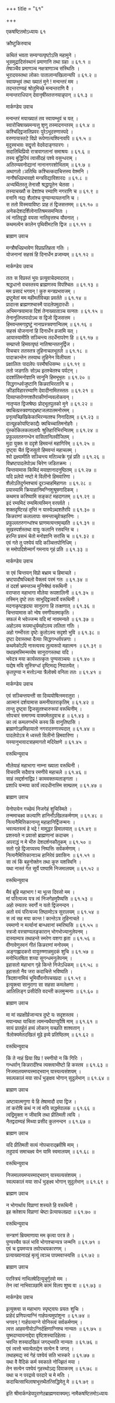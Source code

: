 +++
title = "६१"

+++

एकषष्टितमोऽध्यायः ६१  

क्रौष्टुकिरुवाच  

कथितं भवता सम्यग्यत्पृष्टोऽसि महामुने  ।  
भूसमुद्रादिसंस्थानं प्रमाणानि तथा ग्रहाः  ॥ ६१.१ ॥  
तेषाञ्चैव प्रमाणञ्च नक्षत्राणाञ्च संस्थितिः  ।  
भूरादयस्तथा लोकाः पातालान्यखिलान्यपि  ॥ ६१.२ ॥  
स्वायम्भुवं तथा ख्यातं मुने ! मन्वन्तरं मम  ।  
तदन्तराण्यहं श्रोतुमिच्छे मन्वन्तराणि वै  ।  
मन्वन्तराधिपान् देवानृषींस्तत्तनयान्नृपान्  ॥ ६१.३ ॥  

मार्कण्डेय उवाच  

मन्वन्तरं मयाख्यातं तव स्वायम्भुवं च यत् ।  
स्वारोचिषाख्यमन्यत्तु शृणु तस्मादनन्तरम्  ॥ ६१.४ ॥  
कश्चिद्द्विजातिप्रवरः पुरेऽभूदरुणास्पदे  ।  
वरुणायास्तटे विप्रो रूपेणात्यश्विनावपि  ॥ ६१.५ ॥  
मृदुस्वभावः सद्वृत्तो वेदवेदाङ्गपारगः  ।  
सदातिथिप्रियो रात्रावागतानां समाश्रयः  ॥ ६१.६ ॥  
तस्य बुद्धिरियं त्वासीदहं पश्ये वसुन्धराम्  ।  
अतिरम्यवनोद्यानां नानानगरशोभिताम्  ॥ ६१.७ ॥  
अथागतो।ञतिथिः कश्चित्कदाचित्तस्य वेश्मनि  ।  
नानौषधिप्रभावज्ञो मन्त्रविद्याविशारदः  ॥ ६१.८ ॥  
अभ्यर्थितस्तु तेनासौ श्रद्धापूतेन चेतसा  ।  
तस्याचख्यौ स देशांश्च रम्याणि नगराणि च  ॥ ६१.९ ॥  
वनानि नद्यः शैलांश्च पुण्यान्यायतनानि च  ।  
स ततो विस्मयाविष्टः प्राह तं द्विजसत्तमम्  ॥ ६१.१० ॥  
अनेकदेशदर्शित्वेनातिश्रमसमन्वितः  ।  
त्वं नातिवृद्धो वयसा नातिवृत्तश्च यौवनात् ।  
कथमल्पेन कालेन पृथिवीमटसि द्विज  ॥ ६१.११ ॥  

ब्राह्मण उवाच  

मन्त्रौषधिप्रभावेण विप्राप्रतिहता गतिः  ।  
योजनानां सहस्रं हि दिनार्धेन व्रजाम्यम्  ॥ ६१.१२ ॥  

मार्कण्डेय उवाच  

ततः स विप्रस्तं भूयः प्रत्युवाचेदमादरात् ।  
श्रद्धधानो वचस्तस्य ब्राह्मणस्य विपश्चितः  ॥ ६१.१३ ॥  
मम प्रसादं भगवन् ! कुरु मन्त्रप्रभावजम्  ।  
द्रष्टुमेतां मम महीमतीवेच्छा प्रवर्तते  ॥ ६१.१४ ॥  
प्रादात्स ब्राह्मणश्चास्मै पादलेपमुदारधीः  ।  
अभिमन्त्रयामास दिशं तेनाख्याताञ्च यत्नतः  ॥ ६१.१५ ॥  
तेनानुलिप्तपादोऽथ स द्विजो द्विजसत्तम  ।  
हिमवन्तमगाद्द्रष्टुं नानाप्रस्त्रवणान्वितम्  ॥ ६१.१६ ॥  
सहस्रं योजनानां हि दिनार्धेन व्रजामि यत् ।  
आयास्यामीति सञ्चिन्त्य तदर्धेनापरेण हि  ॥ ६१.१७ ॥  
सम्प्राप्तो हिमवत्पृष्ठं नातिश्रान्ततनुर्द्विज  ।  
विचचार ततस्तत्र तुहिनाचलभूतले  ॥ ६१.१८ ॥  
पादाक्रान्तेन तस्याथ तुहिनेन विलीयता  ।  
प्रक्षालितः पादलेपः परमौषधिसम्भः  ॥ ६१.१९ ॥  
ततो जडगतिः सोऽथ इतश्चेतश्च पर्यटन्  ।  
ददर्शातिमनोज्ञानि सानूनि हिमभूभृतः  ॥ ६१.२० ॥  
सिद्धगन्धर्वजुष्टानि किन्नराभिरतानि च  ।  
क्रीडाविहाररम्याणि देवादीनामितस्ततः  ॥ ६१.२१ ॥  
दिव्याप्सरोगणशतैराकीर्णान्यवलोकयन्  ।  
नातृप्यत द्विजश्रेष्ठः प्रोद्भूतपुलको मुने  ॥ ६१.२२ ॥  
क्वचित्प्रस्त्रवणाद्भ्रष्टजलपातमनोरमम्  ।  
प्रनृत्यच्छिखिकेकाभिरन्यतश्च निनादितम्  ॥ ६१.२३ ॥  
दात्यूहकोयष्टिकाद्यैः क्वचिच्चातिमनोहरैः  ।  
पुंस्कोकिलकलालापैः श्रुतिहारिभिरन्वितम्  ॥ ६१.२४ ॥  
प्रफुल्लतरुगन्धेन वासितानिलवीजितम्  ।  
मुदा युक्तः स ददृशे हिमवन्तं महागिरिम्  ॥ ६१.२५ ॥  
दृष्ट्वा चैतं द्विजसुतो हिमवन्तं महाचलम्  ।  
श्वो द्रक्ष्यामीति सञ्चिन्त्य मतिञ्चक्रे गृहं प्रति  ॥ ६१.२६ ॥  
विभ्रष्टपादलेपोऽथ चिरेण जडितक्रमः  ।  
चिन्तयामास किमिदं मयाज्ञानादनुष्ठितम्  ॥ ६१.२७ ॥  
यदि प्रलेपो नष्टो मे विलीनो हिमवारिणा  ।  
शैलोऽतिदुर्गमश्चायं दूरञ्चाहमिहागतः  ॥ ६१.२८ ॥  
प्रयास्यामि क्रियाहानिमग्निशुश्रूषणादिकम्  ।  
कथमत्र करिष्यामि सङ्कटं महदागतम्  ॥ ६१.२९ ॥  
इदं रम्यमिदं रम्यमित्यस्मिन् वरपर्वते  ।  
शक्तदृष्टिरहं तृप्तिं न यास्येऽब्दशतैरपि  ॥ ६१.३० ॥  
किन्नराणां कलालापाः समन्ताच्छ्रोत्रहारिणः  ।  
प्रफुल्लतरुगन्धांश्च घ्राणमत्यन्तमृच्छति  ॥ ६१.३१ ॥  
सुखस्पर्शस्तथा वायुः फलानि रसवन्ति च  ।  
हरन्ति प्रसभं चेतो मनोज्ञानि सरांसि च  ॥ ६१.३२ ॥  
एवं गते तु पश्येयं यदि कञ्चित्तपोनिधिम्  ।  
स ममोपदिशेन्मार्गं गमनाय गृहं प्रति  ॥ ६१.३३ ॥  

मार्कण्डेय उवाच  

स एवं चिन्तयन् विप्रो बभ्राम च हिमाचले  ।  
भ्रष्टपादौषधिबलो वैक्लवं परमं गतः  ॥ ६१.३४ ॥  
तं ददर्श भ्रमन्तञ्च मुनिश्रेष्ठं वरूथिनी  ।  
वराप्सरा महाभागा मौलेया रूपशालिनी  ॥ ६१.३५ ॥  
तस्मिन् दृष्टे ततः साभूद्द्विजवर्ये वरूथिनी  ।  
मदनाकृष्टहृदया सानुरागा हि तत्क्षणात् ॥ ६१.३६ ॥  
चिन्तयामास को न्वेष रमणीयतमाकृतिः  ।  
सफलं मे भवेज्जन्म यदि मां नावमन्यते  ॥ ६१.३७ ॥  
अहोऽस्य रूपमाधुर्यमहोऽस्य ललिता गतिः  ।  
अहो गम्भीरता दृष्टेः कुतोऽस्य सदृशो भुवि  ॥ ६१.३८ ॥  
दृष्टा देवास्तथा दैत्याः सिद्धगन्धर्वपन्नगाः  ।  
कथमेकोऽपि नास्त्यस्य तुल्यरूपो महात्मनः  ॥ ६१.३९ ॥  
यथाहमस्मिन्मय्येष सानुरागस्तथा यदि  ।  
भवेदत्र मया कार्यस्तत्कृतः पुण्यसञ्चयः  ॥ ६१.४० ॥  
यद्येष मयि सुस्त्रिग्धां दृष्टिमद्य निपातयेत् ।  
कृतपुण्या न मत्तोऽन्या त्रैलोक्ये वनिता ततः  ॥ ६१.४१ ॥  

मार्कण्डेय उवाच  

एवं सञ्चिन्तयन्ती सा दिव्ययोषित्स्मरातुरा  ।  
आत्मानं दर्शयामास कमनीयतराकृतिम्  ॥ ६१.४२ ॥  
तान्तु दृष्ट्वा द्विजसुतश्चारुरूपां वरूथिनीम्  ।  
सोपचारं समागम्य वाक्यमेतदुवाच ह  ॥ ६१.४३ ॥  
का त्वं कमलगर्भाभे कस्य किं वानुतिष्ठसि  ।  
ब्राह्मणोऽहमिहायातो नगरादरुणास्पदात् ॥ ६१.४४ ॥  
पादलेपोऽत्र मे ध्वस्तो विलीनो हिमवारिणा  ।  
यस्यानुभावादत्राहमागतो मदिरेक्षणे  ॥ ६१.४५ ॥  

वरूथिन्युवाच  

मौलेयाहं महाभागा नाम्ना ख्याता वरूथिनी  ।  
विचरामि सदैवात्र रमणीये महाचले  ॥ ६१.४६ ॥  
साहं त्वद्दर्शनाद्विप्र ! कामवक्तव्यताङ्गता  ।  
प्रशाधि यन्मया कार्यं त्वदधीनास्मि साम्प्रतम्  ॥ ६१.४७ ॥  

ब्राह्मण उवाच  

येनोपायेन गच्छेयं निजगेहं शुचिस्मिते  ।  
तन्ममाचक्ष्व कल्याणि हानिर्नोऽखिलकर्मणाम्  ॥ ६१.४८ ॥  
नित्यनैमित्तिकानान्तु महाहानिर्द्विजन्मनः  ।  
भवत्यतस्त्वं हे भद्रे ! मामुद्धर हिमालयात् ॥ ६१.४९ ॥  
प्रशस्यते न प्रवासो ब्राह्मणानां कदाचम  ।  
अपराद्धं न मे भीरु देशदर्शनकौतुकम्  ॥ ६१.५० ॥  
सतो गृहे द्विजाग्र्यस्य निष्पत्तिः सर्वकर्मणाम्  ।  
नित्यनैमित्तिकानाञ्च हानिरेवं प्रवासिनः  ॥ ६१.५१ ॥  
सा त्वं किं बहुनोक्तेन तथा कुरु यशस्विनि  ।  
यथा नास्तं गेत सूर्ये पश्यामि निजमालयम्  ॥ ६१.५२ ॥  

वरूथिन्युवाच  

मैवं ब्रूहि महाभाग ! मा भूत्स दिवसो मम  ।  
मां परित्यज्य यत्र त्वं निजगेहमुपैष्यसि  ॥ ६१.५३ ॥  
अहो रम्यतरः स्वर्गो न यतो द्विजनन्दन  ।  
अतो वयं परित्यज्य तिष्ठामोऽत्र सुरालयम्  ॥ ६१.५४ ॥  
स त्वं सह मया कान्त ! कान्तेऽत्र तुहिनाचले  ।  
रममाणो न मर्त्यानां बान्धवानां स्मरिष्यसि  ॥ ६१.५५ ॥  
स्त्रजो वस्त्राण्यलङ्कारान् भोगभोज्यानुलेपनम्  ।  
दास्याम्यत्र तथाहन्ते स्मरेण वशगा हृता  ॥ ६१.५६ ॥  
वीणावेणुस्वनं गीतं किन्नराणां मनोरमम्  ।  
अङ्गाह्लादकरो वायुरुष्णान्नमुदकं शुचि  ॥ ६१.५७ ॥  
मनोभिलषिता शय्या सुगन्धमनुलेपनम्  ।  
इहासतो महाभाग गृहे किन्ते निजेऽधिकम्  ॥ ६१.५८ ॥  
इहासतो नैव जरा कदाचित्ते भविष्यति  ।  
त्रिदशानामियं भूमिर्यौवनोपचयप्रदा  ॥ ६१.५९ ॥  
इत्युक्त्वा सानुरागा सा सहसा कमलेक्षणा  ।  
आलिलिङ्ग प्रसीदेति वदन्ती कलमुन्मनाः  ॥ ६१.६० ॥  

ब्राह्मण उवाच  

मा मां स्प्राक्षीर्व्रजान्यत्र दुष्टे यः सदृशस्तव  ।  
मयान्यथा याचिता त्वमन्यथैवाप्युपैषि माम्  ॥ ६१.६१ ॥  
सायं प्रातर्हुतं हव्यं लोकान् यच्छति शाश्वतान्  ।  
त्रैलोक्यमेतदखिलं मूढे इव्ये प्रतिष्ठितम्  ॥ ६१.६२ ॥  

वरूथिन्युवाच  

किं ते नाहं प्रिया विप्र ! रमणीयो न किं गिरिः  ।  
गन्धर्वान् किन्नरादींश्च त्यक्त्वाभीष्टो हि कस्तव  ॥ ६१.६३ ॥  
निजमालयमप्यस्माद्भवान् यास्यत्यसंशयम्  ।  
स्वल्पकालं मया सार्धं भुङ्क्षव भोगान् सुदुर्लभान्  ॥ ६१.६४ ॥  

ब्राह्मण उवाच  

अष्टावात्मगुणा ये हि तेषामादौ दया द्विज  ।  
तां करोषि कथं न त्वं मयि सद्धर्मपालक  ॥ ६१.६६ ॥  
त्वद्विमुक्ता न जीवामि तथा प्रीतिमती त्वयि  ।  
नैतद्वदाम्यहं मिथ्या प्रसीद कुलनन्दन  ॥ ६१.६७ ॥  

ब्राह्मण उवाच  

यदि प्रीतिमती सत्यं नोपचाराद्ब्रवीषि माम्  ।  
तदुपायं समाचक्ष्व येन यामि स्वमालयम्  ॥ ६१.६८ ॥  

वरूथिन्युवाच  

निजमालयमप्यस्माद्भवान् यास्यत्यसंशयम्  ।  
स्वल्पकालं मया सार्धं भुङ्क्ष्व भोगान् सुदुर्लभान्  ॥ ६१.६९ ॥  

ब्राह्मण उवाच  

न भोगार्थाय विप्राणां शस्यते हि वरूथिनी  ।  
इह क्लेशाय विप्राणां चेष्टा प्रेत्याफलप्रदा  ॥ ६१.७० ॥  

वरूथिन्युवाच  

सन्त्राणं म्रियमाणाया मम कृत्वा परत्र ते  ।  
पुण्यस्यैव फलं भावि भोगाश्चान्यत्र जन्मनि  ॥ ६१.७१ ॥  
एवं च द्वयमप्यत्र तवोपचयकारणम्  ।  
प्रत्याख्यानादहं मृत्युं त्वञ्च पापमवाप्स्यसि  ॥ ६१.७२ ॥  

ब्राह्मण उवाच  

परस्त्रियं नाभिलषेदित्युचुर्गुरवो मम  ।  
तेन त्वां नाभिवाञ्छामि कामं विलप शुष्य वा  ॥ ६१.७३ ॥  

मार्कण्डेय उवाच  

इत्युक्त्वा स महाभागः स्पृष्ट्वापः प्रयतः शुचिः  ।  
प्राहेदं प्रणिपत्याग्निं गार्हपत्यमुपांशुना  ॥ ६१.७४ ॥  
भगवन् ! गार्हपत्याग्ने योनिस्त्वं सर्वकर्मणाम्  ।  
त्वत्त आहवनीयोऽग्निर्दक्षिणाग्निश्च नान्यतः  ॥ ६१.७५ ॥  
युष्मदाप्यायनाद्देवा वृष्टिशस्यादिहेतवः  ।  
भवन्ति शस्यादखिलं जगद्भवति नान्यतः  ॥ ६१.७६ ॥  
एवं त्वत्तो भवत्येतद्येन सत्येन वै जगत् ।  
तथाहमद्य स्वं गेहं पश्येयं सति भास्करे  ॥ ६१.७७ ॥  
यथा वै वैदिकं कर्म स्वकाले नोज्झितं मया  ।  
तेन सत्येन पश्येयं गृहस्थोऽद्य दिवाकरम्  ॥ ६१.७८ ॥  
यथा च न परद्रव्ये परदारे च मे मतिः  ।  
कदाचित्साभिलाषाभूत्तथैतत्सिद्धिमेतु मे  ॥ ६१.७९ ॥  

इति श्रीमार्कण्डेयपुराणेठब्राह्मणवाक्यम्ऽ नामैकषष्टितमोऽध्यायः  
